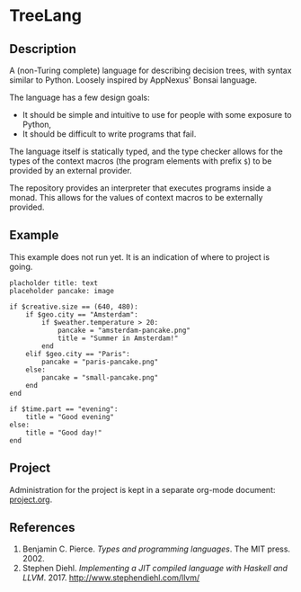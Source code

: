 # TreeLang

## Description

A (non-Turing complete) language for describing decision trees, with syntax
similar to Python. Loosely inspired by AppNexus' Bonsai language.

The language has a few design goals:
- It should be simple and intuitive to use for people with some exposure to
  Python,
- It should be difficult to write programs that fail.

The language itself is statically typed, and the type checker allows for the
types of the context macros (the program elements with prefix `$`) to be
provided by an external provider.

The repository provides an interpreter that executes programs inside a
monad. This allows for the values of context macros to be externally provided.

## Example

This example does not run yet. It is an indication of where to project is going.

```
placholder title: text
placeholder pancake: image

if $creative.size == (640, 480):
    if $geo.city == "Amsterdam":
        if $weather.temperature > 20:
            pancake = "amsterdam-pancake.png"
            title = "Summer in Amsterdam!"
        end
    elif $geo.city == "Paris":
        pancake = "paris-pancake.png"
    else:
        pancake = "small-pancake.png"
    end
end

if $time.part == "evening":
    title = "Good evening"
else:
    title = "Good day!"
end
```

## Project

Administration for the project is kept in a separate org-mode document:
[project.org](docs/project.org).

## References

1. Benjamin C. Pierce. *Types and programming languages*. The MIT press. 2002.
2. Stephen Diehl. *Implementing a JIT compiled language with Haskell and
   LLVM*. 2017. http://www.stephendiehl.com/llvm/
